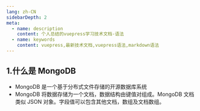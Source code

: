 ```yaml
---
lang: zh-CN
sidebarDepth: 2
meta:
  - name: description
    content: 个人总结的vuepress学习技术文档-语法
  - name: keywords
    content: vuepress,最新技术文档,vuepress语法,markdown语法
---
```


## 1.什么是 MongoDB

- MongoDB 是一个基于分布式文件存储的开源数据库系统
- MongoDB 将数据存储为一个文档，数据结构由键值对组成。MongoDB 文档类似 JSON 对象。字段值可以包含其他文档，数组及文档数组。
